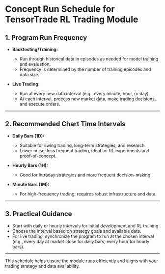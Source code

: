 # Concept Run Schedule for TensorTrade RL Trading Module

## 1. Program Run Frequency

- **Backtesting/Training:**
  - Run through historical data in episodes as needed for model training and evaluation.
  - Frequency is determined by the number of training episodes and data size.

- **Live Trading:**
  - Run at every new data interval (e.g., every minute, hour, or day).
  - At each interval, process new market data, make trading decisions, and execute orders.

---

## 2. Recommended Chart Time Intervals

- **Daily Bars (1D):**
  - Suitable for swing trading, long-term strategies, and research.
  - Lower noise, less frequent trading, ideal for RL experiments and proof-of-concept.

- **Hourly Bars (1H):**
  - Good for intraday strategies and more frequent decision-making.

- **Minute Bars (1M):**
  - For high-frequency trading; requires robust infrastructure and data.

---

## 3. Practical Guidance

- Start with daily or hourly intervals for initial development and RL training.
- Choose the interval based on strategy goals and available data.
- For live trading, synchronize the program to run at the chosen interval (e.g., every day at market close for daily bars, every hour for hourly bars).

---

This schedule helps ensure the module runs efficiently and aligns with your trading strategy and data availability.
